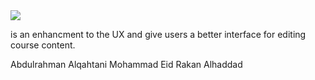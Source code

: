 <img src="https://i.imgur.com/uM5PsQc.png" />

<p>is an enhancment to the UX and give users a better interface for editing course content.</P>

Abdulrahman Alqahtani
Mohammad Eid
Rakan Alhaddad
